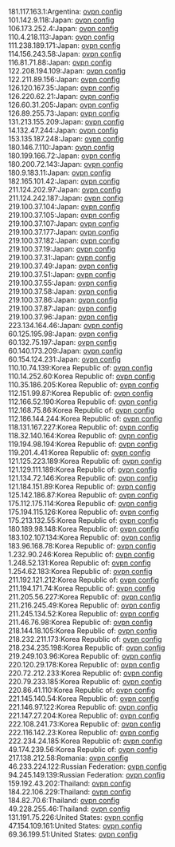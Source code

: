 181.117.163.1:Argentina: [ovpn config](vpn/181_117_163_1.ovpn)  
101.142.9.118:Japan: [ovpn config](vpn/101_142_9_118.ovpn)  
106.173.252.4:Japan: [ovpn config](vpn/106_173_252_4.ovpn)  
110.4.218.113:Japan: [ovpn config](vpn/110_4_218_113.ovpn)  
111.238.189.171:Japan: [ovpn config](vpn/111_238_189_171.ovpn)  
114.156.243.58:Japan: [ovpn config](vpn/114_156_243_58.ovpn)  
116.81.71.88:Japan: [ovpn config](vpn/116_81_71_88.ovpn)  
122.208.194.109:Japan: [ovpn config](vpn/122_208_194_109.ovpn)  
122.211.89.156:Japan: [ovpn config](vpn/122_211_89_156.ovpn)  
126.120.167.35:Japan: [ovpn config](vpn/126_120_167_35.ovpn)  
126.220.62.21:Japan: [ovpn config](vpn/126_220_62_21.ovpn)  
126.60.31.205:Japan: [ovpn config](vpn/126_60_31_205.ovpn)  
126.89.255.73:Japan: [ovpn config](vpn/126_89_255_73.ovpn)  
131.213.155.209:Japan: [ovpn config](vpn/131_213_155_209.ovpn)  
14.132.47.244:Japan: [ovpn config](vpn/14_132_47_244.ovpn)  
153.135.187.248:Japan: [ovpn config](vpn/153_135_187_248.ovpn)  
180.146.7.110:Japan: [ovpn config](vpn/180_146_7_110.ovpn)  
180.199.166.72:Japan: [ovpn config](vpn/180_199_166_72.ovpn)  
180.200.72.143:Japan: [ovpn config](vpn/180_200_72_143.ovpn)  
180.9.183.11:Japan: [ovpn config](vpn/180_9_183_11.ovpn)  
182.165.101.42:Japan: [ovpn config](vpn/182_165_101_42.ovpn)  
211.124.202.97:Japan: [ovpn config](vpn/211_124_202_97.ovpn)  
211.124.242.187:Japan: [ovpn config](vpn/211_124_242_187.ovpn)  
219.100.37.104:Japan: [ovpn config](vpn/219_100_37_104.ovpn)  
219.100.37.105:Japan: [ovpn config](vpn/219_100_37_105.ovpn)  
219.100.37.107:Japan: [ovpn config](vpn/219_100_37_107.ovpn)  
219.100.37.177:Japan: [ovpn config](vpn/219_100_37_177.ovpn)  
219.100.37.182:Japan: [ovpn config](vpn/219_100_37_182.ovpn)  
219.100.37.19:Japan: [ovpn config](vpn/219_100_37_19.ovpn)  
219.100.37.31:Japan: [ovpn config](vpn/219_100_37_31.ovpn)  
219.100.37.49:Japan: [ovpn config](vpn/219_100_37_49.ovpn)  
219.100.37.51:Japan: [ovpn config](vpn/219_100_37_51.ovpn)  
219.100.37.55:Japan: [ovpn config](vpn/219_100_37_55.ovpn)  
219.100.37.58:Japan: [ovpn config](vpn/219_100_37_58.ovpn)  
219.100.37.86:Japan: [ovpn config](vpn/219_100_37_86.ovpn)  
219.100.37.87:Japan: [ovpn config](vpn/219_100_37_87.ovpn)  
219.100.37.96:Japan: [ovpn config](vpn/219_100_37_96.ovpn)  
223.134.164.46:Japan: [ovpn config](vpn/223_134_164_46.ovpn)  
60.125.195.98:Japan: [ovpn config](vpn/60_125_195_98.ovpn)  
60.132.75.197:Japan: [ovpn config](vpn/60_132_75_197.ovpn)  
60.140.173.209:Japan: [ovpn config](vpn/60_140_173_209.ovpn)  
60.154.124.231:Japan: [ovpn config](vpn/60_154_124_231.ovpn)  
110.10.74.139:Korea Republic of: [ovpn config](vpn/110_10_74_139.ovpn)  
110.14.252.60:Korea Republic of: [ovpn config](vpn/110_14_252_60.ovpn)  
110.35.186.205:Korea Republic of: [ovpn config](vpn/110_35_186_205.ovpn)  
112.151.99.87:Korea Republic of: [ovpn config](vpn/112_151_99_87.ovpn)  
112.166.52.190:Korea Republic of: [ovpn config](vpn/112_166_52_190.ovpn)  
112.168.75.86:Korea Republic of: [ovpn config](vpn/112_168_75_86.ovpn)  
112.186.144.244:Korea Republic of: [ovpn config](vpn/112_186_144_244.ovpn)  
118.131.167.227:Korea Republic of: [ovpn config](vpn/118_131_167_227.ovpn)  
118.32.140.164:Korea Republic of: [ovpn config](vpn/118_32_140_164.ovpn)  
119.194.98.194:Korea Republic of: [ovpn config](vpn/119_194_98_194.ovpn)  
119.201.4.41:Korea Republic of: [ovpn config](vpn/119_201_4_41.ovpn)  
121.125.223.189:Korea Republic of: [ovpn config](vpn/121_125_223_189.ovpn)  
121.129.111.189:Korea Republic of: [ovpn config](vpn/121_129_111_189.ovpn)  
121.134.72.146:Korea Republic of: [ovpn config](vpn/121_134_72_146.ovpn)  
121.184.151.89:Korea Republic of: [ovpn config](vpn/121_184_151_89.ovpn)  
125.142.186.87:Korea Republic of: [ovpn config](vpn/125_142_186_87.ovpn)  
175.112.175.114:Korea Republic of: [ovpn config](vpn/175_112_175_114.ovpn)  
175.194.115.126:Korea Republic of: [ovpn config](vpn/175_194_115_126.ovpn)  
175.213.132.55:Korea Republic of: [ovpn config](vpn/175_213_132_55.ovpn)  
180.189.98.148:Korea Republic of: [ovpn config](vpn/180_189_98_148.ovpn)  
183.102.107.134:Korea Republic of: [ovpn config](vpn/183_102_107_134.ovpn)  
183.96.168.78:Korea Republic of: [ovpn config](vpn/183_96_168_78.ovpn)  
1.232.90.246:Korea Republic of: [ovpn config](vpn/1_232_90_246.ovpn)  
1.248.52.131:Korea Republic of: [ovpn config](vpn/1_248_52_131.ovpn)  
1.254.62.183:Korea Republic of: [ovpn config](vpn/1_254_62_183.ovpn)  
211.192.121.212:Korea Republic of: [ovpn config](vpn/211_192_121_212.ovpn)  
211.194.171.74:Korea Republic of: [ovpn config](vpn/211_194_171_74.ovpn)  
211.205.56.227:Korea Republic of: [ovpn config](vpn/211_205_56_227.ovpn)  
211.216.245.49:Korea Republic of: [ovpn config](vpn/211_216_245_49.ovpn)  
211.245.134.52:Korea Republic of: [ovpn config](vpn/211_245_134_52.ovpn)  
211.46.76.98:Korea Republic of: [ovpn config](vpn/211_46_76_98.ovpn)  
218.144.18.105:Korea Republic of: [ovpn config](vpn/218_144_18_105.ovpn)  
218.232.211.173:Korea Republic of: [ovpn config](vpn/218_232_211_173.ovpn)  
218.234.235.198:Korea Republic of: [ovpn config](vpn/218_234_235_198.ovpn)  
219.249.103.96:Korea Republic of: [ovpn config](vpn/219_249_103_96.ovpn)  
220.120.29.178:Korea Republic of: [ovpn config](vpn/220_120_29_178.ovpn)  
220.72.212.233:Korea Republic of: [ovpn config](vpn/220_72_212_233.ovpn)  
220.79.233.185:Korea Republic of: [ovpn config](vpn/220_79_233_185.ovpn)  
220.86.41.110:Korea Republic of: [ovpn config](vpn/220_86_41_110.ovpn)  
221.145.140.54:Korea Republic of: [ovpn config](vpn/221_145_140_54.ovpn)  
221.146.97.122:Korea Republic of: [ovpn config](vpn/221_146_97_122.ovpn)  
221.147.27.204:Korea Republic of: [ovpn config](vpn/221_147_27_204.ovpn)  
222.108.241.73:Korea Republic of: [ovpn config](vpn/222_108_241_73.ovpn)  
222.116.142.23:Korea Republic of: [ovpn config](vpn/222_116_142_23.ovpn)  
222.234.24.185:Korea Republic of: [ovpn config](vpn/222_234_24_185.ovpn)  
49.174.239.56:Korea Republic of: [ovpn config](vpn/49_174_239_56.ovpn)  
217.138.212.58:Romania: [ovpn config](vpn/217_138_212_58.ovpn)  
46.233.224.122:Russian Federation: [ovpn config](vpn/46_233_224_122.ovpn)  
94.245.149.139:Russian Federation: [ovpn config](vpn/94_245_149_139.ovpn)  
159.192.43.202:Thailand: [ovpn config](vpn/159_192_43_202.ovpn)  
184.22.106.229:Thailand: [ovpn config](vpn/184_22_106_229.ovpn)  
184.82.70.6:Thailand: [ovpn config](vpn/184_82_70_6.ovpn)  
49.228.255.46:Thailand: [ovpn config](vpn/49_228_255_46.ovpn)  
131.191.75.226:United States: [ovpn config](vpn/131_191_75_226.ovpn)  
47.154.109.161:United States: [ovpn config](vpn/47_154_109_161.ovpn)  
69.36.199.51:United States: [ovpn config](vpn/69_36_199_51.ovpn)  
